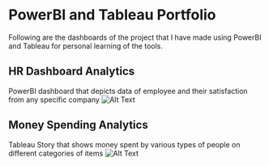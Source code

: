 # PowerBI and Tableau Portfolio
Following are the dashboards of the project that I have made using PowerBI and Tableau for personal learning of the tools.

## HR Dashboard Analytics
PowerBI dashboard that depicts data of employee and their satisfaction from any specific company
![Alt Text]()

## Money Spending Analytics
Tableau Story that shows money spent by various types of people on different categories of items
![Alt Text](/money_spending.gif)
